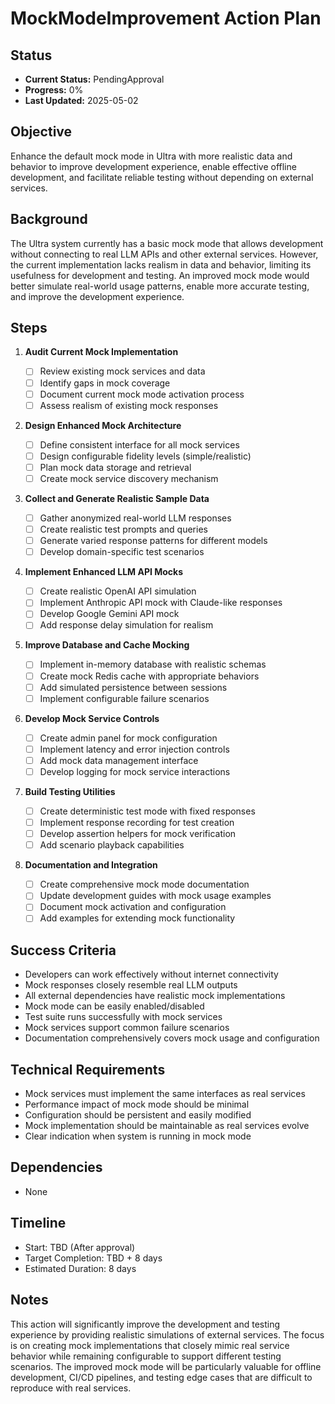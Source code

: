 # MockModeImprovement Action Plan

## Status

- **Current Status:** PendingApproval
- **Progress:** 0%
- **Last Updated:** 2025-05-02

## Objective

Enhance the default mock mode in Ultra with more realistic data and behavior to improve development experience, enable effective offline development, and facilitate reliable testing without depending on external services.

## Background

The Ultra system currently has a basic mock mode that allows development without connecting to real LLM APIs and other external services. However, the current implementation lacks realism in data and behavior, limiting its usefulness for development and testing. An improved mock mode would better simulate real-world usage patterns, enable more accurate testing, and improve the development experience.

## Steps

1. **Audit Current Mock Implementation**

   - [ ] Review existing mock services and data
   - [ ] Identify gaps in mock coverage
   - [ ] Document current mock mode activation process
   - [ ] Assess realism of existing mock responses

2. **Design Enhanced Mock Architecture**

   - [ ] Define consistent interface for all mock services
   - [ ] Design configurable fidelity levels (simple/realistic)
   - [ ] Plan mock data storage and retrieval
   - [ ] Create mock service discovery mechanism

3. **Collect and Generate Realistic Sample Data**

   - [ ] Gather anonymized real-world LLM responses
   - [ ] Create realistic test prompts and queries
   - [ ] Generate varied response patterns for different models
   - [ ] Develop domain-specific test scenarios

4. **Implement Enhanced LLM API Mocks**

   - [ ] Create realistic OpenAI API simulation
   - [ ] Implement Anthropic API mock with Claude-like responses
   - [ ] Develop Google Gemini API mock
   - [ ] Add response delay simulation for realism

5. **Improve Database and Cache Mocking**

   - [ ] Implement in-memory database with realistic schemas
   - [ ] Create mock Redis cache with appropriate behaviors
   - [ ] Add simulated persistence between sessions
   - [ ] Implement configurable failure scenarios

6. **Develop Mock Service Controls**

   - [ ] Create admin panel for mock configuration
   - [ ] Implement latency and error injection controls
   - [ ] Add mock data management interface
   - [ ] Develop logging for mock service interactions

7. **Build Testing Utilities**

   - [ ] Create deterministic test mode with fixed responses
   - [ ] Implement response recording for test creation
   - [ ] Develop assertion helpers for mock verification
   - [ ] Add scenario playback capabilities

8. **Documentation and Integration**
   - [ ] Create comprehensive mock mode documentation
   - [ ] Update development guides with mock usage examples
   - [ ] Document mock activation and configuration
   - [ ] Add examples for extending mock functionality

## Success Criteria

- Developers can work effectively without internet connectivity
- Mock responses closely resemble real LLM outputs
- All external dependencies have realistic mock implementations
- Mock mode can be easily enabled/disabled
- Test suite runs successfully with mock services
- Mock services support common failure scenarios
- Documentation comprehensively covers mock usage and configuration

## Technical Requirements

- Mock services must implement the same interfaces as real services
- Performance impact of mock mode should be minimal
- Configuration should be persistent and easily modified
- Mock implementation should be maintainable as real services evolve
- Clear indication when system is running in mock mode

## Dependencies

- None

## Timeline

- Start: TBD (After approval)
- Target Completion: TBD + 8 days
- Estimated Duration: 8 days

## Notes

This action will significantly improve the development and testing experience by providing realistic simulations of external services. The focus is on creating mock implementations that closely mimic real service behavior while remaining configurable to support different testing scenarios. The improved mock mode will be particularly valuable for offline development, CI/CD pipelines, and testing edge cases that are difficult to reproduce with real services.
